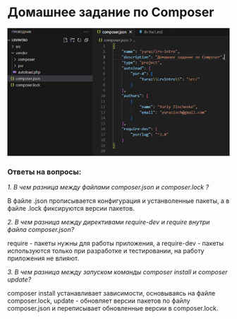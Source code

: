 # Домашнее задание по Composer

![Изображение](img/Снимок.PNG "Скан composer.json")

### Ответы на вопросы:

*1. В чем разница между файлами composer.json и composer.lock ?*

В файле .json прописывается конфигурация и устанволенные пакеты, а в файле .lock фиксируются версии пакетов.

*2. В чем разница между директивами require-dev и require внутри файла composer.json?*

require - пакеты нужны для работы приложения, а require-dev - пакеты используются только при разработке и тестировании, на работу приложения не влияют.

*3. В чем разница между запуском команды composer install и composer update?*

composer install устанавливает зависимости, основываясь на файле composer.lock, update - обновляет версии пакетов по файлу composer.json и переписывает обновленные версии в composer.lock.

